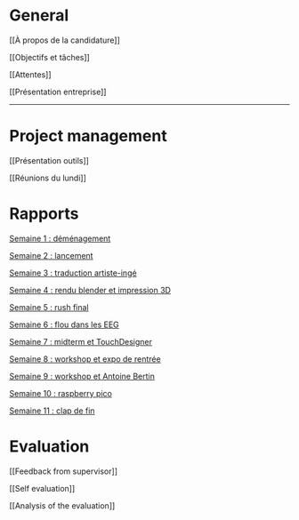 # General
[[À propos de la candidature]]

[[Objectifs et tâches]]

[[Attentes]]

[[Présentation entreprise]]
___
# Project management
[[Présentation outils]]

[[Réunions du lundi]]

# Rapports
[Semaine 1 : déménagement](Semaine%201.md)

[Semaine 2 : lancement](Semaine%202.md)

[Semaine 3 : traduction artiste-ingé](Semaine%203.md)

[Semaine 4 : rendu blender et impression 3D](Semaine%204.md)

[Semaine 5 : rush final](Semaine%205.md)

[Semaine 6 : flou dans les EEG](Semaine%206.md)

[Semaine 7 : midterm et TouchDesigner](Semaine%207.md)

[Semaine 8 : workshop et expo de rentrée](Semaine%208.md)

[Semaine 9 : workshop et Antoine Bertin ](Semaine%209.md)

[Semaine 10 : raspberry pico](Semaine%2010.md)

[Semaine 11 : clap de fin](Semaine%2011.md)
# Evaluation 
[[Feedback from supervisor]]

[[Self evaluation]]

[[Analysis of the evaluation]]
